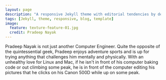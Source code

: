 ```yaml
---
layout: page
description: "A responsive Jekyll theme with editorial tendencies by designer Michael Rose."
tags: [Jekyll, theme, responsive, blog, template]
image:
  feature: texture-feature-01.jpg
  credit: Pradeep Nayak
---
```


Pradeep Nayak is not just another Computer Engineer. Quite the opposite of the quintessential geek, Pradeep enjoys adventure sports and is up for trying anything that challenges him mentally and physically. With an unhealthy love for Linux and Mac, if he isn't in front of his computer baking code or out climbing some peak, he is in front of the computer editing his pictures that he clicks on his Canon 500D while up on some peak. 
